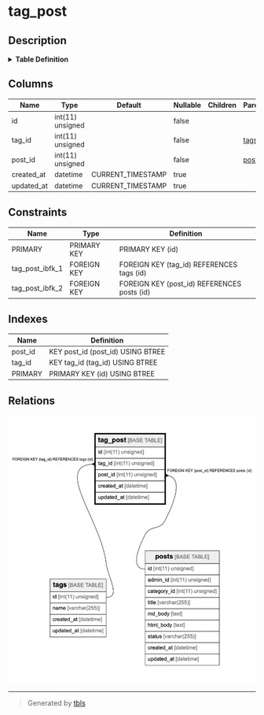 # tag_post

## Description

<details>
<summary><strong>Table Definition</strong></summary>

```sql
CREATE TABLE `tag_post` (
  `id` int(11) unsigned NOT NULL AUTO_INCREMENT,
  `tag_id` int(11) unsigned NOT NULL,
  `post_id` int(11) unsigned NOT NULL,
  `created_at` datetime DEFAULT CURRENT_TIMESTAMP ON UPDATE CURRENT_TIMESTAMP,
  `updated_at` datetime DEFAULT CURRENT_TIMESTAMP ON UPDATE CURRENT_TIMESTAMP,
  PRIMARY KEY (`id`),
  KEY `tag_id` (`tag_id`),
  KEY `post_id` (`post_id`),
  CONSTRAINT `tag_post_ibfk_1` FOREIGN KEY (`tag_id`) REFERENCES `tags` (`id`),
  CONSTRAINT `tag_post_ibfk_2` FOREIGN KEY (`post_id`) REFERENCES `posts` (`id`)
) ENGINE=InnoDB AUTO_INCREMENT=1048577 DEFAULT CHARSET=utf8
```

</details>

## Columns

| Name       | Type             | Default           | Nullable | Children | Parents           | Comment |
| ---------- | ---------------- | ----------------- | -------- | -------- | ----------------- | ------- |
| id         | int(11) unsigned |                   | false    |          |                   |         |
| tag_id     | int(11) unsigned |                   | false    |          | [tags](tags.md)   |         |
| post_id    | int(11) unsigned |                   | false    |          | [posts](posts.md) |         |
| created_at | datetime         | CURRENT_TIMESTAMP | true     |          |                   |         |
| updated_at | datetime         | CURRENT_TIMESTAMP | true     |          |                   |         |

## Constraints

| Name            | Type        | Definition                                  |
| --------------- | ----------- | ------------------------------------------- |
| PRIMARY         | PRIMARY KEY | PRIMARY KEY (id)                            |
| tag_post_ibfk_1 | FOREIGN KEY | FOREIGN KEY (tag_id) REFERENCES tags (id)   |
| tag_post_ibfk_2 | FOREIGN KEY | FOREIGN KEY (post_id) REFERENCES posts (id) |

## Indexes

| Name    | Definition                        |
| ------- | --------------------------------- |
| post_id | KEY post_id (post_id) USING BTREE |
| tag_id  | KEY tag_id (tag_id) USING BTREE   |
| PRIMARY | PRIMARY KEY (id) USING BTREE      |

## Relations

![er](tag_post.png)

---

> Generated by [tbls](https://github.com/k1LoW/tbls)
